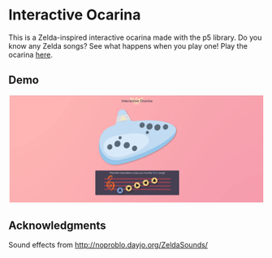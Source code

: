 # Interactive Ocarina
This is a Zelda-inspired interactive ocarina made with the p5 library. Do you know any Zelda songs? See what happens when you play one! Play the ocarina [here](https://cartochien.github.io/interactive_ocarina/).

## Demo
<p align="center">
<img src="https://github.com/cartochien/interactive_ocarina/blob/master/demo.gif" width="500">
</p>

## Acknowledgments
Sound effects from http://noproblo.dayjo.org/ZeldaSounds/
